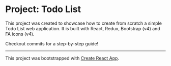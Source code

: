 # Project: Todo List

This project was created to showcase how to create from scratch a simple Todo List web application.
It is built with React, Redux, Bootstrap (v4) and FA icons (v4).

Checkout commits for a step-by-step guide!

---

This project was bootstrapped with [Create React App](https://github.com/facebook/create-react-app).
